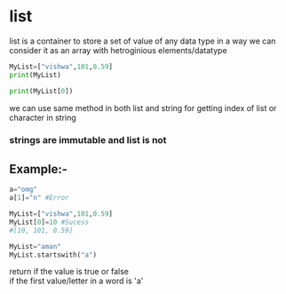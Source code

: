# list
list is a container to store a set of value of any data type
in a way we can consider it as an array with hetroginious elements/datatype
```python
MyList=["vishwa",101,0.59]
print(MyList)

print(MyList[0])
```
we can use same method in both list and string for getting index of list or character in string

### strings are immutable and list is not
## Example:-
```python
a="omg"
a[1]="n" #Error
```
```python
MyList=["vishwa",101,0.59]
MyList[0]=10 #Sucess
#[10, 101, 0.59]
```
```python
MyList="aman"
MyList.startswith("a") 
```
return if the value is true or false \
if the first value/letter in a word is 'a'
